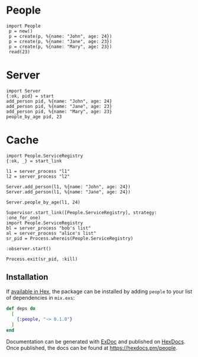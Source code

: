 # People

```
import People
 p = new()
 p = create(p, %{name: "John", age: 24})
 p = create(p, %{name: "Jane", age: 23})
 p = create(p, %{name: "Mary", age: 23})
 read(23)
```

# Server

```
import Server
{:ok, pid} = start
add_person pid, %{name: "John", age: 24}
add_person pid, %{name: "Jane", age: 23}
add_person pid, %{name: "Mary", age: 23}
people_by_age pid, 23
```

# Cache

```
import People.ServiceRegistry
{:ok, _} = start_link

l1 = server_process "l1"
l2 = server_process "l2"

Server.add_person(l1, %{name: "John", age: 24})
Server.add_person(l1, %{name: "Jane", age: 24})

Server.people_by_age(l1, 24)
```

```
Supervisor.start_link([People.ServiceRegistry], strategy: :one_for_one)
import People.ServiceRegistry
bl = server_process "bob's list"
al = server_process "alice's list"
sr_pid = Process.whereis(People.ServiceRegistry)

:observer.start()

Process.exit(sr_pid, :kill)
```

## Installation

If [available in Hex](https://hex.pm/docs/publish), the package can be installed
by adding `people` to your list of dependencies in `mix.exs`:

```elixir
def deps do
  [
    {:people, "~> 0.1.0"}
  ]
end
```

Documentation can be generated with [ExDoc](https://github.com/elixir-lang/ex_doc)
and published on [HexDocs](https://hexdocs.pm). Once published, the docs can
be found at <https://hexdocs.pm/people>.

